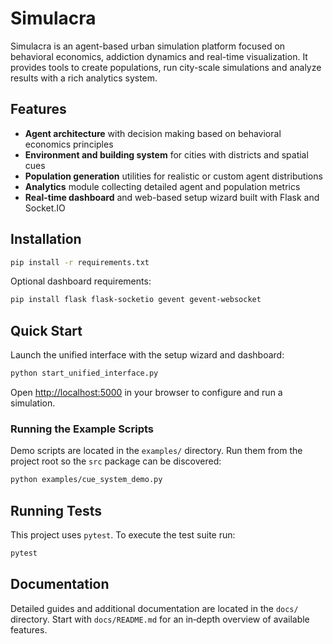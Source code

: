 # Simulacra

Simulacra is an agent-based urban simulation platform focused on behavioral economics, addiction dynamics and real-time visualization. It provides tools to create populations, run city-scale simulations and analyze results with a rich analytics system.

## Features

- **Agent architecture** with decision making based on behavioral economics principles
- **Environment and building system** for cities with districts and spatial cues
- **Population generation** utilities for realistic or custom agent distributions
- **Analytics** module collecting detailed agent and population metrics
- **Real-time dashboard** and web-based setup wizard built with Flask and Socket.IO

## Installation

```bash
pip install -r requirements.txt
```

Optional dashboard requirements:

```bash
pip install flask flask-socketio gevent gevent-websocket
```

## Quick Start

Launch the unified interface with the setup wizard and dashboard:

```bash
python start_unified_interface.py
```

Open <http://localhost:5000> in your browser to configure and run a simulation.

### Running the Example Scripts

Demo scripts are located in the `examples/` directory. Run them from the project
root so the `src` package can be discovered:

```bash
python examples/cue_system_demo.py
```

## Running Tests

This project uses `pytest`. To execute the test suite run:

```bash
pytest
```

## Documentation

Detailed guides and additional documentation are located in the `docs/` directory. Start with `docs/README.md` for an in‑depth overview of available features.
